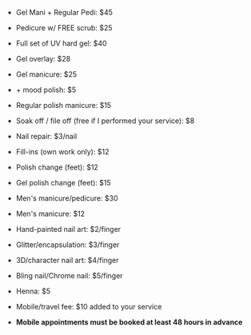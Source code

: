 * Gel Mani + Regular Pedi: $45

* Pedicure w/ FREE scrub: $25

* Full set of UV hard gel: $40

* Gel overlay: $28

* Gel manicure: $25
* \+ mood polish: $5

* Regular polish manicure: $15

* Soak off / file off (free if I performed your service): $8
* Nail repair: $3/nail
* Fill-ins (own work only): $12
* Polish change (feet): $12
* Gel polish change (feet): $15

* Men's manicure/pedicure: $30
* Men's manicure: $12

* Hand-painted nail art: $2/finger
* Glitter/encapsulation: $3/finger
* 3D/character nail art: $4/finger
* Bling nail/Chrome nail: $5/finger
* Henna: $5

* Mobile/travel fee: $10 added to your service
* **Mobile appointments must be booked at least 48 hours in advance**
